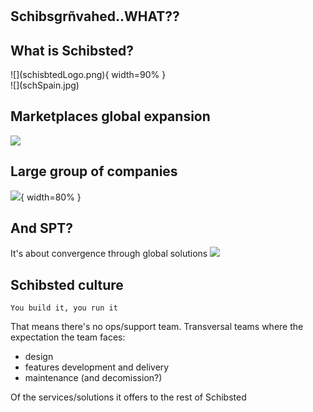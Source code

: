 #

## Schibsgrñvahed..WHAT?? 

## What is Schibsted?
<div id="left">
![](schisbtedLogo.png){ width=90% }
</div>
<div id="right">
![](schSpain.jpg)
</div>

<!-- 
## Origin - Media houses
<div id="left">
![](Media Houses.jpeg){ width=90% }
</div>
<div id="right">
<br>
![](schibsted-at-a-glance-2-638.jpg)
</div>
-->

## Marketplaces global expansion
![](online-classifieds-leader.jpg)

## Large group of companies
![](schibsted-shaping-the-media-of-tomorrow-today-4-1024.jpg){ width=80% }

## And SPT?

It's about convergence through global solutions
![](schreboot.jpg)

## Schibsted culture

`You build it, you run it`
    
That means there's no ops/support team. Transversal teams where the expectation the team faces:
* design
* features development and delivery
* maintenance (and decomission?)

Of the services/solutions it offers to the rest of Schibsted
